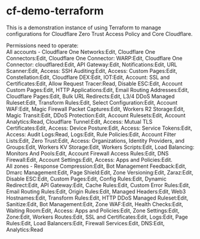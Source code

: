 # cf-demo-terraform
This is a demonstration instance of using Terraform to manage configurations for Cloudflare Zero Trust Access Policy and Core Cloudflare.

Permissions need to operate:\
All accounts - Cloudflare One Networks:Edit, Cloudflare One Connectors:Edit, Cloudflare One Connector: WARP:Edit, Cloudflare One Connector: cloudflared:Edit, API Gateway:Edit, Notifications:Edit, URL Scanner:Edit, Access: SSH Auditing:Edit, Access: Custom Pages:Edit, Constellation:Edit, Cloudflare DEX:Edit, IOT:Edit, Account: SSL and Certificates:Edit, Allow Request Tracer:Read, Disable ESC:Edit, Account Custom Pages:Edit, HTTP Applications:Edit, Email Routing Addresses:Edit, Cloudflare Pages:Edit, Bulk URL Redirects:Edit,  L3/4 DDoS Managed Ruleset:Edit, Transform Rules:Edit, Select Configuration:Edit, Account WAF:Edit, Magic Firewall Packet Captures:Edit, Workers R2 Storage:Edit, Magic Transit:Edit, DDoS Protection:Edit, Account Rulesets:Edit, Account Analytics:Read, Cloudflare Tunnel:Edit, Access: Mutual TLS Certificates:Edit, Access: Device Posture:Edit, Access: Service Tokens:Edit, Access: Audit Logs:Read, Logs:Edit, Rule Policies:Edit, Account Filter Lists:Edit, Zero Trust:Edit, Access: Organizations, Identity Providers, and Groups:Edit, Workers KV Storage:Edit, Workers Scripts:Edit, Load Balancing: Monitors And Pools:Edit, Account Firewall Access Rules:Edit, DNS Firewall:Edit, Account Settings:Edit, Access: Apps and Policies:Edit. \
All zones - Response Compression:Edit, Bot Management Feedback:Edit, Dmarc Management:Edit, Page Shield:Edit, Zone Versioning:Edit, Zaraz:Edit, Disable ESC:Edit, Custom Pages:Edit, Config Rules:Edit, Dynamic Redirect:Edit, API Gateway:Edit, Cache Rules:Edit, Custom Error Rules:Edit, Email Routing Rules:Edit, Origin Rules:Edit, Managed Headers:Edit, Web3 Hostnames:Edit, Transform Rules:Edit, HTTP DDoS Managed Ruleset:Edit, Sanitize:Edit, Bot Management:Edit, Zone WAF:Edit, Health Checks:Edit, Waiting Room:Edit, Access: Apps and Policies:Edit, Zone Settings:Edit, Zone:Edit, Workers Routes:Edit, SSL and Certificates:Edit, Logs:Edit, Page Rules:Edit, Load Balancers:Edit, Firewall Services:Edit, DNS:Edit, Analytics:Read
